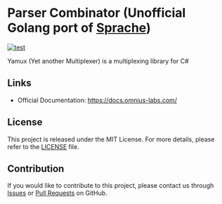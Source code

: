 # Parser Combinator (Unofficial Golang port of [Sprache](https://github.com/sprache/Sprache))

[![test](https://github.com/omnius-labs/sprache-go/actions/workflows/test.yml/badge.svg?branch=main)](https://github.com/omnius-labs/sprache-go/actions/workflows/test.yml)

Yamux (Yet another Multiplexer) is a multiplexing library for C#

## Links

- Official Documentation: https://docs.omnius-labs.com/

## License

This project is released under the MIT License. For more details, please refer to the [LICENSE](LICENSE.txt) file.

## Contribution

If you would like to contribute to this project, please contact us through [Issues](https://github.com/omnius-labs/sprache-go/issues) or [Pull Requests](https://github.com/omnius-labs/sprache-go/pulls) on GitHub.
